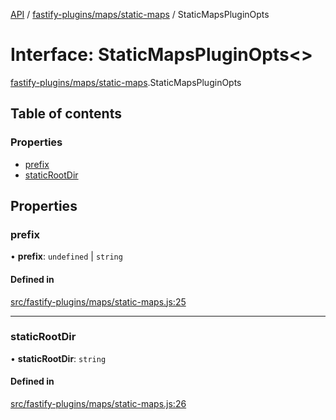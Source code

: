 [API](../README.md) / [fastify-plugins/maps/static-maps](../modules/fastify_plugins_maps_static_maps.md) / StaticMapsPluginOpts

# Interface: StaticMapsPluginOpts\<\>

[fastify-plugins/maps/static-maps](../modules/fastify_plugins_maps_static_maps.md).StaticMapsPluginOpts

## Table of contents

### Properties

- [prefix](fastify_plugins_maps_static_maps.StaticMapsPluginOpts.md#prefix)
- [staticRootDir](fastify_plugins_maps_static_maps.StaticMapsPluginOpts.md#staticrootdir)

## Properties

### prefix

• **prefix**: `undefined` \| `string`

#### Defined in

[src/fastify-plugins/maps/static-maps.js:25](https://github.com/digidem/mapeo-core-next/blob/53dc843a45bb963f7a880f5f7973107d5b1fb99c/src/fastify-plugins/maps/static-maps.js#L25)

___

### staticRootDir

• **staticRootDir**: `string`

#### Defined in

[src/fastify-plugins/maps/static-maps.js:26](https://github.com/digidem/mapeo-core-next/blob/53dc843a45bb963f7a880f5f7973107d5b1fb99c/src/fastify-plugins/maps/static-maps.js#L26)
